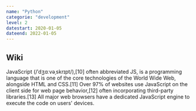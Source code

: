 ```yaml
---
name: "Python"
categorie: "development"
level: 2
datestart: 2020-01-05
dateend: 2022-01-05
---
```


## Wiki

JavaScript (/ˈdʒɑːvəˌskrɪpt/),[10] often abbreviated JS, is a programming language that is one of the core technologies of the World Wide Web, alongside HTML and CSS.[11] Over 97% of websites use JavaScript on the client side for web page behavior,[12] often incorporating third-party libraries.[13] All major web browsers have a dedicated JavaScript engine to execute the code on users' devices.
